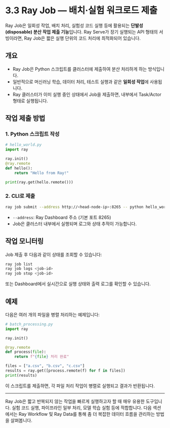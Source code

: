 # 3.3 Ray Job ― 배치·실험 워크로드 제출

Ray Job은 일회성 작업, 배치 처리, 실험성 코드 실행 등에 활용되는 **단발성(disposable) 분산 작업 제출 기능**입니다. Ray Serve가 장기 실행되는 API 형태의 서빙이라면, Ray Job은 짧은 실행 단위의 코드 처리에 최적화되어 있습니다.

## 개요

- Ray Job은 Python 스크립트를 클러스터에 제출하여 분산 처리하게 하는 방식입니다.
- 일반적으로 머신러닝 학습, 데이터 처리, 테스트 실행과 같은 **일회성 작업**에 사용됩니다.
- Ray 클러스터가 이미 실행 중인 상태에서 Job을 제출하면, 내부에서 Task/Actor 형태로 실행됩니다.

## 작업 제출 방법

### 1. Python 스크립트 작성

```python
# hello_world.py
import ray

ray.init()
@ray.remote
def hello():
    return "Hello from Ray!"

print(ray.get(hello.remote()))
```

### 2. CLI로 제출

```bash
ray job submit --address http://<head-node-ip>:8265 -- python hello_world.py
```

- `--address`: Ray Dashboard 주소 (기본 포트 8265)
- Job은 클러스터 내부에서 실행되며 로그와 상태 추적이 가능합니다.

## 작업 모니터링

Job 제출 후 다음과 같이 상태를 조회할 수 있습니다:

```bash
ray job list
ray job logs <job-id>
ray job stop <job-id>
```

또는 Dashboard에서 실시간으로 실행 상태와 출력 로그를 확인할 수 있습니다.

## 예제

다음은 여러 개의 파일을 병렬 처리하는 예제입니다:

```python
# batch_processing.py
import ray

ray.init()

@ray.remote
def process(file):
    return f"{file} 처리 완료"

files = ["a.csv", "b.csv", "c.csv"]
results = ray.get([process.remote(f) for f in files])
print(results)
```

이 스크립트를 제출하면, 각 파일 처리 작업이 병렬로 실행되고 결과가 반환됩니다.

---

Ray Job은 짧고 반복되지 않는 작업을 빠르게 실행하고자 할 때 매우 유용한 도구입니다. 실험 코드 실행, 파이프라인 일부 처리, 모델 학습 실험 등에 적합합니다. 다음 섹션에서는 Ray Workflow 및 Ray Data를 통해 좀 더 복잡한 데이터 흐름을 관리하는 방법을 살펴봅니다.
